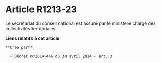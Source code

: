# Article R1213-23

Le secrétariat du conseil national est assuré par le ministère chargé des collectivités territoriales.

**Liens relatifs à cet article**

	**Créé par**:

	  - Décret n°2014-446 du 30 avril 2014 - art. 3
